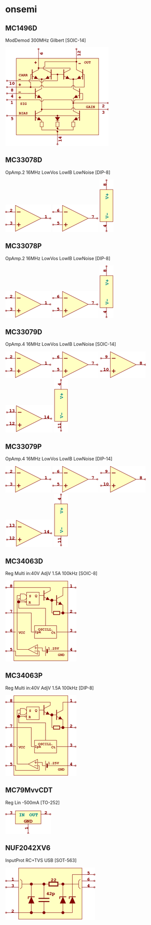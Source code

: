 # onsemi

## MC1496D
ModDemod 300MHz Gilbert [SOIC-14]

![MC1496D__1__1](/images/onsemi__MC1496D__1__1.png?raw=true) 

## MC33078D
OpAmp.2 16MHz LowVos LowIB LowNoise [DIP-8]

![MC33078D__1__1](/images/AnalogDevices__AD8552ARUZ__1__1.png?raw=true) 
![MC33078D__2__1](/images/AnalogDevices__AD8552ARUZ__2__1.png?raw=true) 
![MC33078D__3__1](/images/AnalogDevices__AD8552ARUZ__3__1.png?raw=true) 

## MC33078P
OpAmp.2 16MHz LowVos LowIB LowNoise [DIP-8]

![MC33078P__1__1](/images/AnalogDevices__AD8552ARUZ__1__1.png?raw=true) 
![MC33078P__2__1](/images/AnalogDevices__AD8552ARUZ__2__1.png?raw=true) 
![MC33078P__3__1](/images/AnalogDevices__AD8552ARUZ__3__1.png?raw=true) 

## MC33079D
OpAmp.4 16MHz LowVos LowIB LowNoise [SOIC-14]

![MC33079D__1__1](/images/AnalogDevices__AD8552ARUZ__1__1.png?raw=true) 
![MC33079D__2__1](/images/AnalogDevices__AD8552ARUZ__2__1.png?raw=true) 
![MC33079D__3__1](/images/AnalogDevices__AD8554ARUZ__3__1.png?raw=true) 
![MC33079D__4__1](/images/AnalogDevices__AD8554ARUZ__4__1.png?raw=true) 
![MC33079D__5__1](/images/AnalogDevices__AD8554ARUZ__5__1.png?raw=true) 

## MC33079P
OpAmp.4 16MHz LowVos LowIB LowNoise [DIP-14]

![MC33079P__1__1](/images/AnalogDevices__AD8552ARUZ__1__1.png?raw=true) 
![MC33079P__2__1](/images/AnalogDevices__AD8552ARUZ__2__1.png?raw=true) 
![MC33079P__3__1](/images/AnalogDevices__AD8554ARUZ__3__1.png?raw=true) 
![MC33079P__4__1](/images/AnalogDevices__AD8554ARUZ__4__1.png?raw=true) 
![MC33079P__5__1](/images/AnalogDevices__AD8554ARUZ__5__1.png?raw=true) 

## MC34063D
Reg Multi in:40V AdjV 1.5A 100kHz [SOIC-8]

![MC34063D__1__1](/images/onsemi__MC34063D__1__1.png?raw=true) 

## MC34063P
Reg Multi in:40V AdjV 1.5A 100kHz [DIP-8]

![MC34063P__1__1](/images/onsemi__MC34063D__1__1.png?raw=true) 

## MC79MvvCDT
Reg Lin -500mA [TO-252]

![MC79MvvCDT__1__1](/images/Microchip__MCP1700T-vv02E-TT__1__1.png?raw=true) 

## NUF2042XV6
InputProt RC+TVS USB [SOT-563]

![NUF2042XV6__1__1](/images/onsemi__NUF2042XV6__1__1.png?raw=true) 

